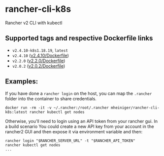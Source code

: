 # rancher-cli-k8s
Rancher v2 CLI with kubectl

## Supported tags and respective Dockerfile links
* `v2.4.10-k8s1.18.19`, `latest`
* `v2.4.10` ([v2.4.10/Dockerfile](https://github.com/mheiniger/rancher-cli-k8s/blob/cliv2.4.10/Dockerfile))
* `v2.2.0` ([v2.2.0/Dockerfile](https://github.com/mheiniger/rancher-cli-k8s/blob/cliv2.2.0/Dockerfile))
* `v2.0.2` ([v2.0.2/Dockerfile](https://github.com/mheiniger/rancher-cli-k8s/blob/v2.0.2/Dockerfile))


## Examples:

If you have done a `rancher login` on the host, you can map the `.rancher` folder into the container to share credentials.

`docker run -rm -it -v ~/.rancher:/root/.rancher mheiniger/rancher-cli-k8s:latest rancher kubectl get nodes`

Otherwise, you'll need to login using an API token from your rancher gui. In a build scenario You could create a new API key from your account in the rancher2 GUI and then expose it via environment variable and then:

```
rancher login "$RANCHER_SERVER_URL" -t "$RANCHER_API_TOKEN"
rancher kubectl get nodes
...
```

